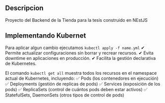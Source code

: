 ## Descripcion

Proyecto del Backend de la Tienda para la tesis construido en NEstJS

## Implementando Kubernet

Para aplicar algun cambio ejecutamos `kubectl apply -f name.yml`
  ✔ Permite actualizar configuraciones sin borrar y recrear recursos.
  ✔ Evita downtime en aplicaciones en producción.
  ✔ Facilita la gestión declarativa de Kubernetes.


El comando `kubectl get all` muestra todos los recursos en el namespace actual de Kubernetes, incluyendo:
  ✅ Pods (los contenedores en ejecución)
  ✅ Deployments (gestión de replicas de pods)
  ✅ Services (exposición de los pods)
  ✅ ReplicaSets (control de cuántos pods deben estar activos)
  ✅ StatefulSets, DaemonSets (otros tipos de control de pods)

